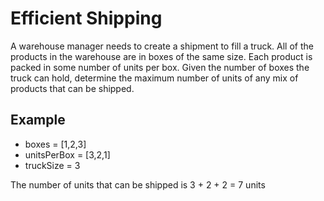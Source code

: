 # Efficient Shipping

A warehouse manager needs to create a shipment to fill a truck. All of the products in the warehouse are in boxes of the same size. Each product is packed in some number of units per box. Given the number of boxes the truck can hold, determine the maximum number of units of any mix of products that can be shipped.

## Example

- boxes = [1,2,3]
- unitsPerBox = [3,2,1]
- truckSize = 3

The number of units that can be shipped is 3 + 2 + 2 = 7 units
